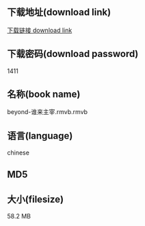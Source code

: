 ## 下载地址(download link)
[下载链接 download link](https://voluble-croquembouche-d321dc.netlify.app/?s=beyond-%E8%B0%81%E6%9D%A5%E4%B8%BB%E5%AE%B0.rmvb)

## 下载密码(download password)
1411

## 名称(book name)
beyond-谁来主宰.rmvb.rmvb

## 语言(language)
chinese

## MD5


## 大小(filesize)
58.2 MB

